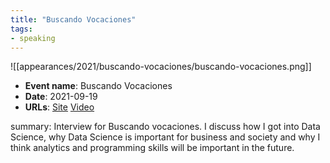 ```yaml
---
title: "Buscando Vocaciones"
tags:
- speaking
---
```


![[appearances/2021/buscando-vocaciones/buscando-vocaciones.png]]

- **Event name**: Buscando Vocaciones
- **Date**: 2021-09-19
- **URLs**: [Site](https://buscandovocaciones.universidadeuropea.com/) [Video](https://www.youtube.com/watch?v=wS7mSy9vMXc)

summary: Interview for Buscando vocaciones. I discuss how I got into Data Science, why Data Science is important for business and society and why I think analytics and programming skills will be important in the future.



